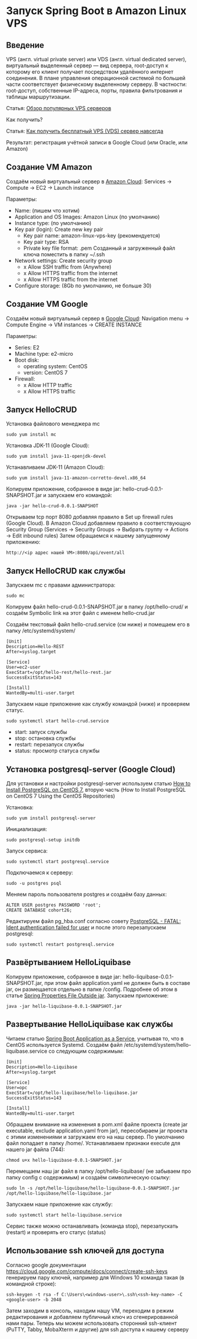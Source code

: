 Запуск Spring Boot в Amazon Linux VPS
=====================================

## Введение

VPS (англ. virtual private server) или VDS (англ. virtual dedicated server), виртуальный выделенный сервер — вид сервера, root-доступ к которому его клиент получает посредством удалённого интернет соединения. В плане управления операционной системой по большей части соответствует физическому выделенному серверу. В частности: root-доступ, собственные IP-адреса, порты, правила фильтрования и таблицы маршрутизации.

Статья: [Обзор популярных VPS серверов](https://habr.com/ru/articles/686238/)

Как получить?

Статья: [Как получить бесплатный VPS (VDS) сервер навсегда](https://seopulses.ru/kak-poluchit-besplatniy-vps-vds-server-navsegda/)

Результат: регистрация учётной записи в Google Cloud (или Oracle, или Amazon)

## Создание VM Amazon

Создаём новый виртуальный сервер в [Amazon Cloud](https://aws.amazon.com):
Services -> Compute -> EC2 -> Launch instance

Параметры:
- Name: (пишем что хотим)
- Application and OS Images: Amazon Linux (по умолчанию)
- Instance type: (по умолчанию)
- Key pair (login): Create new key pair
  - Key pair name: amazon-linux-vps-key (рекомендуется)
  - Key pair type: RSA
  - Private key file format: .pem
  Созданный и загруженный файл ключа поместить в папку ~/.ssh
- Network settings: Create security group
  - x Allow SSH traffic from (Anywhere)
  - x Allow HTTPS traffic from the internet
  - x Allow HTTPS traffic from the internet
- Configure storage: (8Gb по умолчанию, не больше 30)

## Создание VM Google

Создаём новый виртуальный сервер в [Google Cloud](https://cloud.google.com):
Navigation menu -> Compute Engine -> VM instances  -> CREATE INSTANCE

Параметры:
- Series: E2
- Machine type: e2-micro
- Boot disk:
  - operating system: CentOS
  - version: CentOS 7
- Firewall:
  - x Allow HTTP traffic
  - x Allow HTTPS traffic

## Запуск HelloCRUD

Установка файлового менеджера mc

```
sudo yum install mc
```

Установка JDK-11 (Google Cloud):

```
sudo yum install java-11-openjdk-devel
```

Устанавливаем JDK-11 (Amazon Cloud):

```
sudo yum install java-11-amazon-corretto-devel.x86_64
```

Копируем приложение, собранное в виде jar: hello-crud-0.0.1-SNAPSHOT.jar и запускаем его командой:

```
java -jar hello-crud-0.0.1-SNAPSHOT
```

Открываем tcp порт 8080 добавляя правило в Set up firewall rules (Google Cloud). В Amazon Cloud добавляем правило в соответствующую Security Group (Services -> Security Groups -> Выбрать группу -> Actions -> Edit inbound rules) Затем обращаемся к нашему запущенному приложению:

```
http://<ip адрес нашей VM>:8080/api/event/all
```

## Запуск HelloCRUD как службы

Запускаем mc c правами администратора:

```
sudo mc
```

Копируем файл hello-crud-0.0.1-SNAPSHOT.jar в папку /opt/hello-crud/ и создаём Symbolic link на этот файл с именем hello-crud.jar

Создаём текстовый файл hello-crud.service (см ниже) и помещаем его в папку /etc/systemd/system/

```
[Unit]
Description=Hello-REST
After=syslog.target

[Service]
User=ec2-user
ExecStart=/opt/hello-rest/hello-rest.jar
SuccessExitStatus=143

[Install]
WantedBy=multi-user.target
```

Запускаем наше приложение как службу командой (ниже) и проверяем статус.

```
sudo systemctl start hello-crud.service
```

- start: запуск службы
- stop: остановка службы
- restart: перезапуск службы
- status: просмотр статуса службы

## Установка postgresql-server (Google Cloud)

Для установки и настройки postgresql-server используем статью [How to Install PostgreSQL on CentOS 7](https://www.hostinger.com/tutorials/how-to-install-postgresql-on-centos-7/), вторую часть (How to Install PostgreSQL on CentOS 7 Using the CentOS Repositories)

Установка:

```
sudo yum install postgresql-server
```

Инициализация:

```
sudo postgresql-setup initdb
```

Запуск сервиса:

```
sudo systemctl start postgresql.service
```

Подключаемся к серверу:

```
sudo -u postgres psql
```

Меняем пароль пользователя postgres и создаём базу данных:

```
ALTER USER postgres PASSWORD 'root';
CREATE DATABASE cohort26;
```

Редактируем файл pg_hba.conf согласно совету [PostgreSQL - FATAL: Ident authentication failed for user](https://stackoverflow.com/questions/50085286/postgresql-fatal-ident-authentication-failed-for-user) и после этого перезапускаем postgresql:

```
sudo systemctl restart postgresql.service
```

## Развёртыванием HelloLiquibase

Копируем приложение, собранное в виде jar: hello-liquibase-0.0.1-SNAPSHOT.jar, при этом файл application.yaml не должен быть в составе jar, он размещается отдельно в папке /config. Подробнее об этом в статье [Spring Properties File Outside jar](https://www.baeldung.com/spring-properties-file-outside-jar). Запускаем приложение:

```
java -jar hello-liquibase-0.0.1-SNAPSHOT.jar
```

## Развертывание HelloLiquibase как службы

Читаем статью [Spring Boot Application as a Service](https://www.baeldung.com/spring-boot-app-as-a-service), учитывая то, что в CentOS используется Systemd. Создаём файл /etc/systemd/system/hello-liquibase.service со следующим содержимым:

```
[Unit]
Description=Hello-Liquibase
After=syslog.target

[Service]
User=opc
ExecStart=/opt/hello-liquibase/hello-liquibase.jar
SuccessExitStatus=143

[Install]
WantedBy=multi-user.target
```

Обращаем внимание на изменения в pom.xml файле проекта (create jar executable, exclude application.yaml from jar), пересобираем jar проекта с этими изменениями и загружаем его на наш сервер. По умолчанию файл попадает в папку /home/<linux-user-name>. Устанавливаем признаки execute для нашего jar файла (744):

```
chmod u+x hello-liquibase-0.0.1-SNAPSHOT.jar
```

Перемещаем наш jar файл в папку /opt/hello-liquibase/ (не забываем про папку config с содержимым) и создаём символическую ссылку:

```
sudo ln -s /opt/hello-liquibase/hello-liquibase-0.0.1-SNAPSHOT.jar /opt/hello-liquibase/hello-liquibase.jar
```

Запускаем наше приложение как службу:

```
sudo systemctl start hello-liquibase.service
```

Сервис также можно останавливать (команда stop), перезапускать (restart) и проверять его статус (status)

## Использование ssh ключей для доступа

Согласно google документации https://cloud.google.com/compute/docs/connect/create-ssh-keys генерируем пару ключей, например для Windows 10 команда такая (в командной строке):

```
ssh-keygen -t rsa -f C:\Users\<windows-user>\.ssh\<ssh-key-name> -C <google-user> -b 2048
```

Затем заходим в консоль, находим нашу VM, переходим в режим редактирования и добавляем публичный ключ из сгенерированной нами пары. Теперь мы можем использовать сторонний ssh-клиент (PuTTY, Tabby, MobaXterm и другие) для ssh доступа к нашему серверу